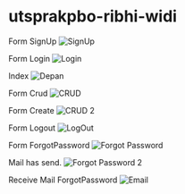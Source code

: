 # utsprakpbo-ribhi-widi

Form SignUp
![SignUp](https://user-images.githubusercontent.com/82139022/165107491-85fb7ca9-9e74-47ad-a7a3-1a2f926aff3d.png)

Form Login
![Login](https://user-images.githubusercontent.com/82139022/165107447-8c330dfa-f824-425d-9100-807c228f8ea1.png)

Index
![Depan](https://user-images.githubusercontent.com/82139022/165107615-5b76f487-aaaa-40b6-b3a5-f6340fbdfc1e.png)

Form Crud
![CRUD](https://user-images.githubusercontent.com/82139022/165107594-d2c20e5f-b91e-48a0-a17d-8126209b257f.png)

Form Create
![CRUD 2](https://user-images.githubusercontent.com/82139022/165107574-ddb6c31a-aa42-4736-a925-d6dc5f7b64f1.png)

Form Logout
![LogOut](https://user-images.githubusercontent.com/82139022/165107474-fa2e9e19-e0a6-4a89-b417-95646c0df1ea.png)


Form ForgotPassword
![Forgot Password](https://user-images.githubusercontent.com/82139022/165107415-ac938f85-d4d1-4f29-8555-e664795a1930.png)


Mail has send.
![Forgot Password 2](https://user-images.githubusercontent.com/82139022/165107384-a88ed3f9-785e-44c6-870f-c3e8f4d1b81b.png)


Receive Mail ForgotPassword
![Email](https://user-images.githubusercontent.com/82139022/165107325-9473d8a8-2fe6-49dc-80a3-097891324058.png)




